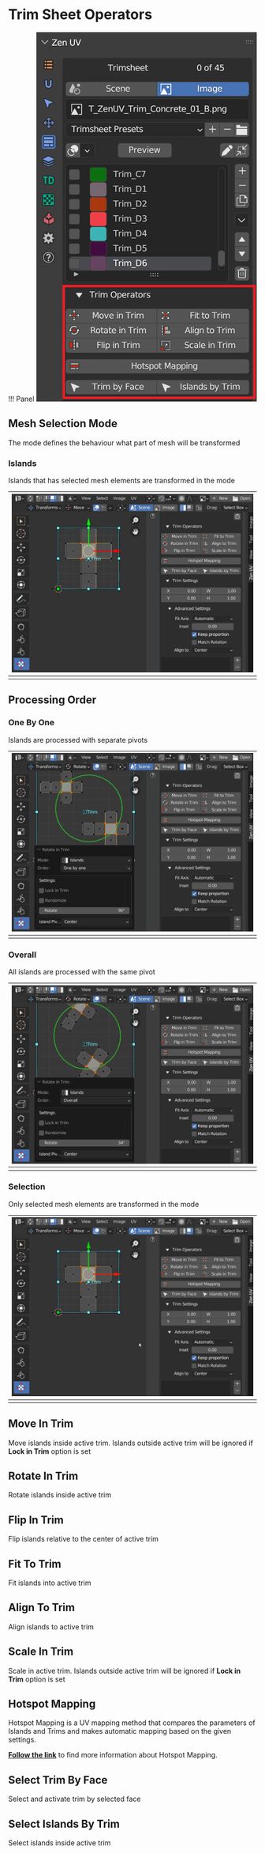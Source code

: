 # Trim Sheet Operators

!!! Panel
    ![](img/screen/trimsheet/trim_operators.png)

## Mesh Selection Mode
The mode defines the behaviour what part of mesh will be transformed

### Islands
Islands that has selected mesh elements are transformed in the mode

| ![](img/screen/trimsheet/mode_selection_islands.gif) |
|---|
| |

## Processing Order
### One By One
Islands are processed with separate pivots

| ![](img/screen/trimsheet/trim_one_by_one.gif) |
|---|
| |

### Overall
All islands are processed with the same pivot

| ![](img/screen/trimsheet/trim_overall.gif) |
|---|
| |

### Selection
Only selected mesh elements are transformed in the mode

| ![](img/screen/trimsheet/mode_selection.gif) |
|---|
| |

## Move In Trim
Move islands inside active trim. Islands outside active trim will be ignored if **Lock in Trim** option is set

## Rotate In Trim
Rotate islands inside active trim

## Flip In Trim
Flip islands relative to the center of active trim

## Fit To Trim
Fit islands into active trim

## Align To Trim
Align islands to active trim

## Scale In Trim
Scale in active trim. Islands outside active trim will be ignored if **Lock in Trim** option is set

## Hotspot Mapping
Hotspot Mapping is a UV mapping method that compares the parameters of Islands and Trims and makes automatic mapping based on the given settings.

[**Follow the link**](trimsheet_hotspot.md) to find more information about Hotspot Mapping.

## Select Trim By Face
Select and activate trim by selected face

## Select Islands By Trim
Select islands inside active trim